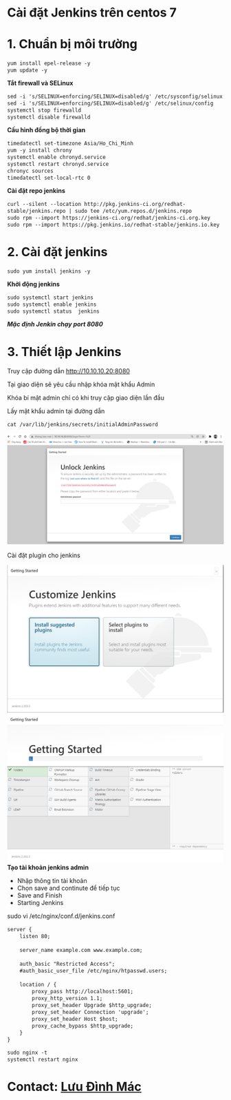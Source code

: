 # Cài đặt Jenkins trên centos 7
# 1. Chuẩn bị môi trường
```
yum install epel-release -y
yum update -y
```
**Tắt firewall và SELinux**
```
sed -i 's/SELINUX=enforcing/SELINUX=disabled/g' /etc/sysconfig/selinux
sed -i 's/SELINUX=enforcing/SELINUX=disabled/g' /etc/selinux/config
systemctl stop firewalld
systemctl disable firewalld
```
__Cấu hình đồng bộ thời gian__
```
timedatectl set-timezone Asia/Ho_Chi_Minh
yum -y install chrony
systemctl enable chronyd.service
systemctl restart chronyd.service
chronyc sources
timedatectl set-local-rtc 0
```
__Cài đặt repo jenkins__
```
curl --silent --location http://pkg.jenkins-ci.org/redhat-stable/jenkins.repo | sudo tee /etc/yum.repos.d/jenkins.repo
sudo rpm --import https://jenkins-ci.org/redhat/jenkins-ci.org.key
sudo rpm --import https://pkg.jenkins.io/redhat-stable/jenkins.io.key
```
# 2. Cài đặt jenkins
```
sudo yum install jenkins -y
```
**Khởi động jenkins**
```
sudo systemctl start jenkins
sudo systemctl enable jenkins
sudo systemctl status  jenkins
```
**_Mặc định Jenkin chạy port 8080_**

# 3. Thiết lập Jenkins

Truy cập đường dẫn http://10.10.10.20:8080

Tại giao diện sẽ yêu cầu nhập khóa mật khẩu Admin

Khóa bí mật admin chỉ có khi truy cập giao diện lần đầu

Lấy mật khẩu admin tại đường dẫn 
```
cat /var/lib/jenkins/secrets/initialAdminPassword
```
![](/mkadmin.PNG)

Cài đặt plugin cho jenkins

![](/installplugin.PNG)
![](/installplugin1.PNG)
**Tạo tài khoản jenkins admin**

* Nhập thông tin tài khoản
* Chọn save and continute để tiếp tục
* Save and Finish
* Starting Jenkins


sudo vi /etc/nginx/conf.d/jenkins.conf

``` 
server {
    listen 80;

    server_name example.com www.example.com;

    auth_basic "Restricted Access";
    #auth_basic_user_file /etc/nginx/htpasswd.users;

    location / {
        proxy_pass http://localhost:5601;
        proxy_http_version 1.1;
        proxy_set_header Upgrade $http_upgrade;
        proxy_set_header Connection 'upgrade';
        proxy_set_header Host $host;
        proxy_cache_bypass $http_upgrade;
    }
}
```
```
sudo nginx -t 
systemctl restart nginx
```


# Contact: [Lưu Đình Mác](https://fb.com/luudinhmac49)
